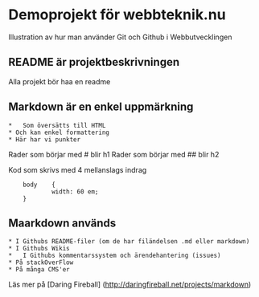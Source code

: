 # Demoprojekt för webbteknik.nu

Illustration av hur man använder Git och Github i Webbutvecklingen

## README är projektbeskrivningen

Alla projekt bör haa en readme

## Markdown är en enkel uppmärkning

	*	Som översätts till HTML
	* Och kan enkel formattering
	* Här har vi punkter
	
Rader som börjar med # blir h1
Rader som börjar med ## blir h2

Kod som skrivs med 4 mellanslags indrag

		body	{
				width: 60 em;
		}
		
## Maarkdown används

	* I Githubs README-filer (om de har filändelsen .md eller markdown)
	* I Githubs Wikis
	*	I Githubs kommentarssystem och ärendehantering (issues)
	* På stackOverFlow
	* På många CMS'er
	
Läs mer på [Daring Fireball] (http://daringfireball.net/projects/markdown)
	

